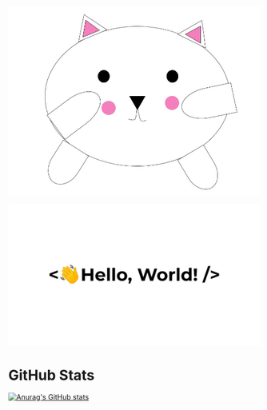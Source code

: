 
<img src="https://github.com/CuteQQQ/CuteQQQ/blob/main/Cat think.jpg?raw=true" width="1000">


![HI THERE👋](https://github.com/cutebear0123/cutebear0123/blob/main/hello%20world.gif?raw=true "Hi there ")


# GitHub Stats

[![Anurag's GitHub stats](https://github-readme-stats.vercel.app/api?username=CuteQQQ)](https://github.com/CuteQQQ)
